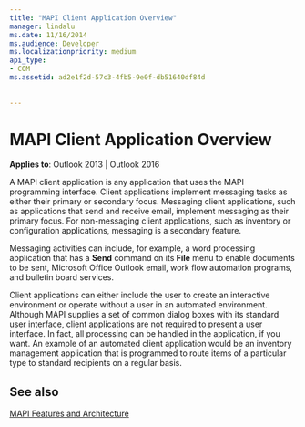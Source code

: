 ```yaml
---
title: "MAPI Client Application Overview"
manager: lindalu
ms.date: 11/16/2014
ms.audience: Developer
ms.localizationpriority: medium
api_type:
- COM
ms.assetid: ad2e1f2d-57c3-4fb5-9e0f-db51640df84d
 
 
---
```


# MAPI Client Application Overview

  
  
**Applies to**: Outlook 2013 | Outlook 2016 
  
A MAPI client application is any application that uses the MAPI programming interface. Client applications implement messaging tasks as either their primary or secondary focus. Messaging client applications, such as applications that send and receive email, implement messaging as their primary focus. For non-messaging client applications, such as inventory or configuration applications, messaging is a secondary feature.
  
Messaging activities can include, for example, a word processing application that has a **Send** command on its **File** menu to enable documents to be sent, Microsoft Office Outlook email, work flow automation programs, and bulletin board services. 
  
Client applications can either include the user to create an interactive environment or operate without a user in an automated environment. Although MAPI supplies a set of common dialog boxes with its standard user interface, client applications are not required to present a user interface. In fact, all processing can be handled in the application, if you want. An example of an automated client application would be an inventory management application that is programmed to route items of a particular type to standard recipients on a regular basis.
  
## See also



[MAPI Features and Architecture](mapi-features-and-architecture.md)

